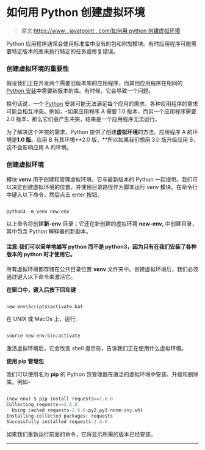 # 如何用 Python 创建虚拟环境

> 原文:[https://www . javatpoint . com/如何用 python 创建虚拟环境](https://www.javatpoint.com/how-to-create-a-virtual-environment-in-python)

Python 应用程序通常会使用标准库中没有的包和附加模块。有时应用程序可能需要特定版本的库来执行特定的任务或修复错误。

### 创建虚拟环境的重要性

假设我们正在开发两个需要旧版本库的应用程序，而其他应用程序在相同的 [Python 安装](https://www.javatpoint.com/how-to-install-python)中需要新版本的库。有时候，它会导致一个问题。

换句话说，一个 [Python](https://www.javatpoint.com/python-tutorial) 安装可能无法满足每个应用的需求。各种应用程序的需求可能会相互冲突。例如，-如果应用程序 A 需要 1.0 版本，而另一个应用程序需要 2.0 版本，那么它们会产生冲突，结果是一个应用程序无法运行。

为了解决这个冲突的需求，Python 提供了创建**虚拟环境**的方法。应用程序 A 的环境是**1.0 版**。应用 B 有其环境**2.0 版，**所以如果我们想用 3.0 版升级应用 B，这不会影响应用 A 的环境。

### 创建虚拟环境

模块 **venv** 用于创建和管理虚拟环境。它与最新版本的 Python 一起提供。我们可以决定创建虚拟环境的位置，并使用目录路径作为脚本运行 venv 模块。在命令行中键入以下命令，然后点击 enter 按钮。

```py

python3 -m venv new-env

```

以上命令将创建**新-env** 目录；它还在新创建的虚拟环境 **new-env,** 中创建目录，其中包含 Python 解释器的新副本。

#### 注意:我们可以简单地编写 python 而不是 python3，因为只有在我们安装了各种版本的 python 时才使用它。

所有虚拟环境都存储在公共目录位置 **venv** 文件夹中。创建虚拟环境后，我们必须通过键入以下命令来激活它。

**在窗口中，键入后按下回车键**

```py

new-env\Scripts\activate.bat

```

在 UNIX 或 MacOs 上，运行:

```py

source new-env/bin/activate

```

激活虚拟环境后，它会改变 shell 提示符，告诉我们正在使用什么虚拟环境。

**使用 pip 管理包**

我们可以使用名为 **pip** 的 Python 包管理器在激活的虚拟环境中安装、升级和删除库。例如-

```py

(new-env) $ pip install requests==2.6.0
Collecting requests==2.6.0
  Using cached requests-2.6.0-py2.py3-none-any.whl
Installing collected packages: requests
Successfully installed requests-2.6.0

```

如果我们重新运行前面的命令，它将显示所需的版本已经安装。

* * *